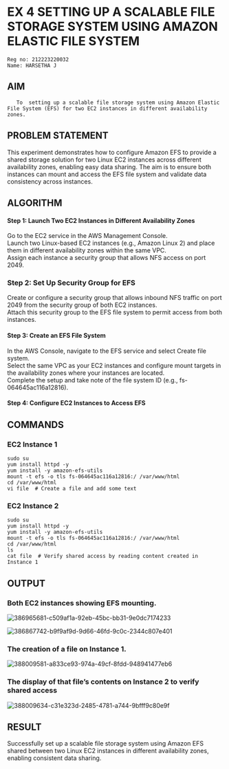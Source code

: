  # EX 4 SETTING UP A SCALABLE FILE STORAGE SYSTEM USING AMAZON ELASTIC FILE SYSTEM
 ```
Reg no: 212223220032
Name: HARSETHA J
```
  ## AIM
       To  setting up a scalable file storage system using Amazon Elastic File System (EFS) for two EC2 instances in different availability zones. 
## PROBLEM STATEMENT
This experiment demonstrates how to configure Amazon EFS to provide a shared storage solution for two Linux EC2 instances across different availability zones, enabling easy data sharing. The aim is to ensure both instances can mount and access the EFS file system and validate data consistency across instances.

## ALGORITHM
#### Step 1: Launch Two EC2 Instances in Different Availability Zones
Go to the EC2 service in the AWS Management Console.</BR>
Launch two Linux-based EC2 instances (e.g., Amazon Linux 2) and place them in different availability zones within the same VPC.</BR>
Assign each instance a security group that allows NFS access on port 2049.</BR>

### Step 2: Set Up Security Group for EFS
Create or configure a security group that allows inbound NFS traffic on port 2049 from the security group of both EC2 instances.</BR>
Attach this security group to the EFS file system to permit access from both instances.</BR>

#### Step 3: Create an EFS File System
In the AWS Console, navigate to the EFS service and select Create file system.</BR>
Select the same VPC as your EC2 instances and configure mount targets in the availability zones where your instances are located.</BR>
Complete the setup and take note of the file system ID (e.g., fs-064645ac116a12816).</BR>

#### Step 4: Configure EC2 Instances to Access EFS
## COMMANDS
### EC2 Instance 1
```
sudo su
yum install httpd -y
yum install -y amazon-efs-utils
mount -t efs -o tls fs-064645ac116a12816:/ /var/www/html
cd /var/www/html
vi file  # Create a file and add some text
```

### EC2 Instance 2
```
sudo su
yum install httpd -y
yum install -y amazon-efs-utils
mount -t efs -o tls fs-064645ac116a12816:/ /var/www/html
cd /var/www/html
ls
cat file  # Verify shared access by reading content created in Instance 1
```
## OUTPUT

### Both EC2 instances showing EFS mounting. 

![386965681-c509af1a-92eb-45bc-bb31-9e0dc7174233](https://github.com/user-attachments/assets/6b12be94-affb-4af0-b3c1-be792204c1bb)


![386867742-b9f9af9d-9d66-46fd-9c0c-2344c807e401](https://github.com/user-attachments/assets/8e9f81a1-2de5-44eb-92c5-bc34a900dc05)

### The creation of a file on Instance 1.

![388009581-a833ce93-974a-49cf-8fdd-948941477eb6](https://github.com/user-attachments/assets/9639a26d-d394-40e3-b18b-23a5a93b88a8)

### The display of that file’s contents on Instance 2 to verify shared access

![388009634-c31e323d-2485-4781-a744-9bfff9c80e9f](https://github.com/user-attachments/assets/e98d14b5-2290-467d-b120-6eaede6898a6)

## RESULT
Successfully set up a scalable file storage system using Amazon EFS shared between two Linux EC2 instances in different availability zones, enabling consistent data sharing. 

  


